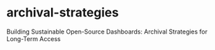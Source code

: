 # archival-strategies
Building Sustainable Open-Source Dashboards: Archival Strategies for Long-Term Access
